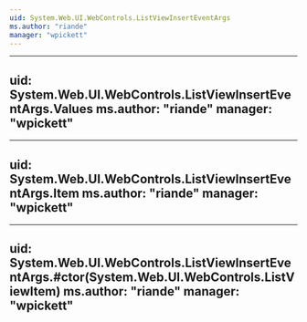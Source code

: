 ```yaml
---
uid: System.Web.UI.WebControls.ListViewInsertEventArgs
ms.author: "riande"
manager: "wpickett"
---
```


---
uid: System.Web.UI.WebControls.ListViewInsertEventArgs.Values
ms.author: "riande"
manager: "wpickett"
---

---
uid: System.Web.UI.WebControls.ListViewInsertEventArgs.Item
ms.author: "riande"
manager: "wpickett"
---

---
uid: System.Web.UI.WebControls.ListViewInsertEventArgs.#ctor(System.Web.UI.WebControls.ListViewItem)
ms.author: "riande"
manager: "wpickett"
---
